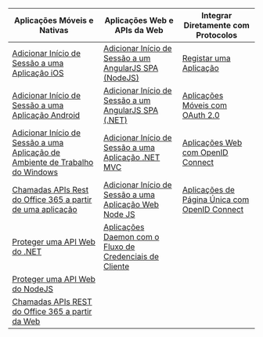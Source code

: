| Aplicações Móveis e Nativas | Aplicações Web e APIs da Web | Integrar Diretamente com Protocolos |
| --- | --- | --- |
| [Adicionar Início de Sessão a uma Aplicação iOS](../articles/active-directory/active-directory-v2-devquickstarts-ios.md) |[Adicionar Início de Sessão a um AngularJS SPA (NodeJS)](../articles/active-directory/active-directory-v2-devquickstarts-angular-node.md) |[Registar uma Aplicação](../articles/active-directory/active-directory-v2-app-registration.md) |
| [Adicionar Início de Sessão a uma Aplicação Android](../articles/active-directory/active-directory-v2-devquickstarts-android.md) |[Adicionar Início de Sessão a um AngularJS SPA (.NET)](../articles/active-directory/active-directory-v2-devquickstarts-angular-dotnet.md) |[Aplicações Móveis com OAuth 2.0](../articles/active-directory/active-directory-v2-protocols-oauth-code.md) |
| [Adicionar Início de Sessão a uma Aplicação de Ambiente de Trabalho do Windows](../articles/active-directory/active-directory-v2-devquickstarts-wpf.md) |[Adicionar Início de Sessão a uma Aplicação .NET MVC](../articles/active-directory/active-directory-v2-devquickstarts-dotnet-web.md) |[Aplicações Web com OpenID Connect](../articles/active-directory/active-directory-v2-protocols-oidc.md) |
| [Chamadas APIs Rest do Office 365 a partir de uma aplicação](https://msdn.microsoft.com/office/office365/howto/authenticate-Office-365-APIs-using-v2) |[Adicionar Início de Sessão a uma Aplicação Web Node JS](../articles/active-directory/active-directory-v2-devquickstarts-node-web.md) |[Aplicações de Página Única com OpenID Connect](../articles/active-directory/active-directory-v2-protocols-implicit.md) |
| [Proteger uma API Web do .NET](../articles/active-directory/active-directory-v2-devquickstarts-dotnet-api.md) |[Aplicações Daemon com o Fluxo de Credenciais de Cliente](../articles/active-directory/active-directory-v2-protocols-oauth-client-creds.md) | |
| [Proteger uma API Web do NodeJS](../articles/active-directory/active-directory-v2-devquickstarts-node-api.md) | | |
| [Chamadas APIs REST do Office 365 a partir da Web](https://msdn.microsoft.com/office/office365/howto/authenticate-Office-365-APIs-using-v2) | | |



<!--HONumber=Dec16_HO4-->



